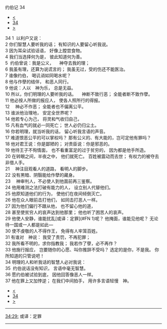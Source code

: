 ﻿





 约伯记 34




* [<](bible/JOB33.md)
* [34](bible/JOB.md)
* [>](bible/JOB35.md)



 
34 
1  以利户又说：  
2 你们智慧人要听我的话； 有知识的人要留心听我说。  
3 因为耳朵试验话语， 好像上膛尝食物。  
4 我们当选择何为是， 彼此知道何为善。  
5  约伯曾说：我是公义， 　神夺去我的理；  
6 我虽有理，还算为说谎言的； 我虽无过，受的伤还不能医治。  
7 谁像约伯， 喝讥诮如同喝水呢？  
8 他与作孽的结伴， 和恶人同行。  
9 他说：人以　神为乐， 总是无益。     
10 所以，你们明理的人要听我的话。 　神断不致行恶； 全能者断不致作孽。  
11 他必按人所做的报应人， 使各人照所行的得报。  
12 　神必不作恶； 全能者也不偏离公平。  
13 谁派他治理地， 安定全世界呢？  
14 他若专心为己， 将灵和气收归自己，  
15 凡有血气的就必一同死亡； 世人必仍归尘土。     
16 你若明理，就当听我的话， 留心听我言语的声音。  
17 难道恨恶公平的可以掌权吗？ 那有公义的、有大能的，岂可定他有罪吗？  
18 他对君王说：你是鄙陋的； 对贵臣说：你是邪恶的。  
19 他待王子不徇情面， 也不看重富足的过于贫穷的， 因为都是他手所造。  
20 在转眼之间，半夜之中， 他们就死亡。 百姓被震动而去世； 有权力的被夺去非借人手。     
21 　神注目观看人的道路， 看明人的脚步。  
22 没有黑暗、阴翳能给作孽的藏身。  
23 　神审判人，不必使人到他面前再三鉴察。  
24 他用难测之法打破有能力的人， 设立别人代替他们。  
25 他原知道他们的行为， 使他们在夜间倾倒灭亡。  
26 他在众人眼前击打他们， 如同击打恶人一样。  
27 因为他们偏行不跟从他， 也不留心他的道，  
28 甚至使贫穷人的哀声达到他那里； 他也听了困苦人的哀声。     
29 他使人安静，谁能扰乱[或译：定罪](#FN
1)呢？ 他掩面，谁能见他呢？ 无论待一国或一人都是如此—  
30 使不虔敬的人不得作王， 免得有人牢笼百姓。     
31 有谁对　神说： 我受了责罚，不再犯罪；  
32 我所看不明的，求你指教我； 我若作了孽，必不再作？  
33 他施行报应， 岂要随你的心愿、叫你推辞不受吗？ 选定的是你，不是我。 你所知道的只管说吧！  
34 明理的人和听我话的智慧人必对我说：  
35  约伯说话没有知识， 言语中毫无智慧。  
36 愿约伯被试验到底， 因他回答像恶人一样。  
37 他在罪上又加悖逆； 在我们中间拍手， 用许多言语轻慢　神。 
* [<](bible/JOB33.md)
* [34](bible/JOB.md)
* [>](bible/JOB35.md)





---


[34:29:](#V29)
或译：定罪




---









